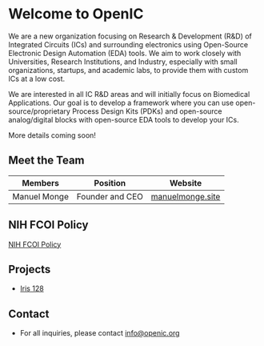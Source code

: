 # Welcome to OpenIC

We are a new organization focusing on Research & Development (R&D) of Integrated Circuits (ICs) and surrounding electronics using Open-Source Electronic Design Automation (EDA) tools. We aim to work closely with Universities, Research Institutions, and Industry, especially with small organizations, startups, and academic labs, to provide them with custom ICs at a low cost.

We are interested in all IC R&D areas and will initially focus on Biomedical Applications. Our goal is to develop a framework where you can use open-source/proprietary Process Design Kits (PDKs) and open-source analog/digital blocks with open-source EDA tools to develop your ICs.

More details coming soon!

## Meet the Team

|    Members   |     Position    |                      Website                      |
| :----------: | :-------------: | :-----------------------------------------------: |
| Manuel Monge | Founder and CEO | [manuelmonge.site](https://www.manuelmonge.site/) |

## NIH FCOI Policy

[NIH FCOI Policy](./nih-fcoi-policy.md)

## Projects

* [Iris 128](./iris-128/index.md)

## Contact

* For all inquiries, please contact [info@openic.org](mailto:info@openic.org)
